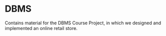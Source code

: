 # DBMS

Contains material for the DBMS Course Project, in which we designed and implemented an online retail store. 
